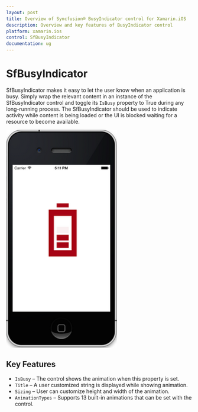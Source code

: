 ```yaml
---
layout: post
title: Overview of Syncfusion® BusyIndicator control for Xamarin.iOS
description: Overview and key features of BusyIndicator control
platform: xamarin.ios
control: SfBusyIndicator
documentation: ug
---
```


# SfBusyIndicator

SfBusyIndicator makes it easy to let the user know when an application is busy. Simply wrap the relevant content in an instance of the SfBusyIndicator control and toggle its `IsBusy` property to True during any long-running process. The SfBusyIndicator should be used to indicate activity while content is being loaded or the UI is blocked waiting for a resource to become available. 

![](images/overview.png)

## Key Features

* `IsBusy` – The control shows the animation when this property is set.
* `Title` – A user customized string is displayed while showing animation.
* `Sizing` – User can customize height and width of the animation.
* `AnimationTypes` – Supports 13 built-in animations that can be set with the control.



